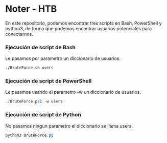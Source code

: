 # Noter - HTB 

En este repositorio, podemos encontrar tres scripts en Bash, PowerShell y python3, de forma que podemos encontrar usuarios potenciales para conectarnos. 

### Ejecución de script de Bash 
Le pasamos por parametro un diccionario de usuarios.
```bash
./BruteForce.sh users
```

### Ejecución de script de PowerShell
Le pasamos usando el parametro -w un diccionario de usuarios.
```powershell
./BruteForce.ps1 -w users
```

### Ejecución de script de Python
No pasamos ningun parametro el diccionario se llama users. 
```powershell
python3 BruteForce.py
```
